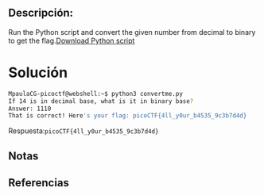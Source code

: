 ## Descripción:
Run the Python script and convert the given number from decimal to binary to get the flag.[Download Python script](https://artifacts.picoctf.net/c/23/convertme.py)

# Solución
```bash
MpaulaCG-picoctf@webshell:~$ python3 convertme.py 
If 14 is in decimal base, what is it in binary base?
Answer: 1110
That is correct! Here's your flag: picoCTF{4ll_y0ur_b4535_9c3b7d4d}
```
Respuesta:`picoCTF{4ll_y0ur_b4535_9c3b7d4d}`
## Notas

## Referencias
 